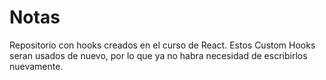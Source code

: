 # Notas

Repositorio con hooks creados en el curso de React. Estos Custom Hooks seran usados
de nuevo, por lo que ya no habra necesidad de escribirlos nuevamente.

